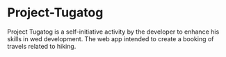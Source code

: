 # Project-Tugatog
Project Tugatog is a self-initiative activity by the developer to enhance his skills in wed development. The web app intended to create a booking of travels related to hiking.
